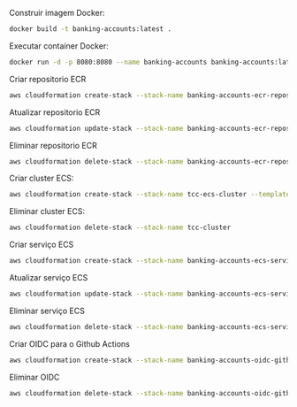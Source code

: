 Construir imagem Docker:
```bash
docker build -t banking-accounts:latest .
```

Executar container Docker:
```bash
docker run -d -p 8080:8080 --name banking-accounts banking-accounts:latest
```

Criar repositorio ECR
```bash
aws cloudformation create-stack --stack-name banking-accounts-ecr-repository --template-body file://infra/ecr.repository.template.yaml
```

Atualizar repositorio ECR
```bash
aws cloudformation update-stack --stack-name banking-accounts-ecr-repository --template-body file://infra/ecr.repository.template.yaml
```

Eliminar repositorio ECR
```bash
aws cloudformation delete-stack --stack-name banking-accounts-ecr-repository
``` 

Criar cluster ECS:
```bash
aws cloudformation create-stack --stack-name tcc-ecs-cluster --template-body file://infra/ecs.cluster.template.yaml --capabilities CAPABILITY_NAMED_IAM
```

Eliminar cluster ECS:
```bash
aws cloudformation delete-stack --stack-name tcc-cluster
```

Criar serviço ECS
```bash
aws cloudformation create-stack --stack-name banking-accounts-ecs-service --template-body file://infra/ecs.service.template.yaml --capabilities CAPABILITY_NAMED_IAM
```

Atualizar serviço ECS
```bash
aws cloudformation update-stack --stack-name banking-accounts-ecs-service --template-body file://infra/ecs.service.template.yaml --capabilities CAPABILITY_NAMED_IAM
```

Eliminar serviço ECS
```bash
aws cloudformation delete-stack --stack-name banking-accounts-ecs-service
``` 

Criar OIDC para o Github Actions
```bash
aws cloudformation create-stack --stack-name banking-accounts-oidc-github-actions --template-body file://infra/iam.oidc.template.yaml --capabilities CAPABILITY_NAMED_IAM
```

Eliminar OIDC
```bash
aws cloudformation delete-stack --stack-name banking-accounts-oidc-github-actions
```